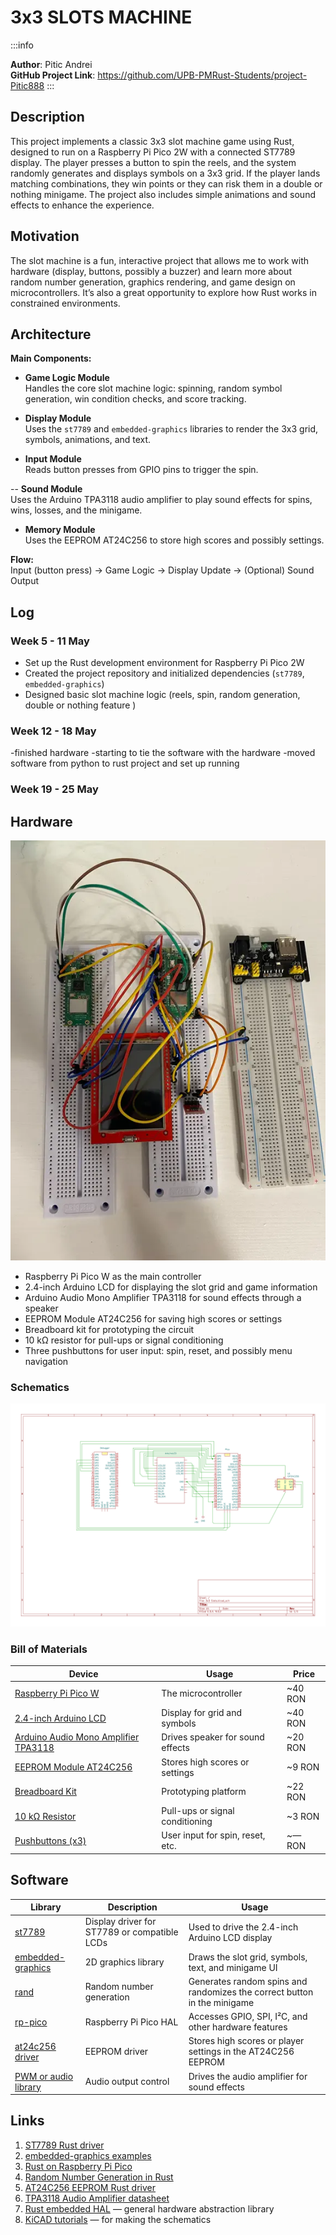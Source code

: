 # 3x3 SLOTS MACHINE

:::info

**Author**: Pitic Andrei \
**GitHub Project Link**:  https://github.com/UPB-PMRust-Students/project-Pitic888 
:::

## Description

This project implements a classic 3x3 slot machine game using Rust, designed to run on a Raspberry Pi Pico 2W with a connected ST7789 display. The player presses a button to spin the reels, and the system randomly generates and displays symbols on a 3x3 grid. If the player lands matching combinations, they win points or they can risk them in a double or nothing minigame. The project also includes simple animations and sound effects to enhance the experience.

## Motivation

The slot machine is a fun, interactive project that allows me to work with hardware (display, buttons, possibly a buzzer) and learn more about random number generation, graphics rendering, and game design on microcontrollers. It’s also a great opportunity to explore how Rust works in constrained environments.

## Architecture

**Main Components:**

- **Game Logic Module**  
  Handles the core slot machine logic: spinning, random symbol generation, win condition checks, and score tracking.

- **Display Module**  
  Uses the `st7789` and `embedded-graphics` libraries to render the 3x3 grid, symbols, animations, and text.

- **Input Module**  
  Reads button presses from GPIO pins to trigger the spin.

-- **Sound Module**  
  Uses the Arduino TPA3118 audio amplifier to play sound effects for spins, wins, losses, and the minigame.

- **Memory Module**  
  Uses the EEPROM AT24C256 to store high scores and possibly settings.

  

**Flow:**  
Input (button press) → Game Logic → Display Update → (Optional) Sound Output

## Log

### Week 5 - 11 May  
- Set up the Rust development environment for Raspberry Pi Pico 2W  
- Created the project repository and initialized dependencies (`st7789`, `embedded-graphics`)  
- Designed basic slot machine logic (reels, spin, random generation, double or nothing feature )  

### Week 12 - 18 May  
-finished hardware
-starting to tie the software with the hardware
-moved software from python to rust project and set up running

### Week 19 - 25 May  

## Hardware

![Hardware](Hardware.webp)

- Raspberry Pi Pico W as the main controller  
- 2.4-inch Arduino LCD for displaying the slot grid and game information  
- Arduino Audio Mono Amplifier TPA3118 for sound effects through a speaker  
- EEPROM Module AT24C256 for saving high scores or settings  
- Breadboard kit for prototyping the circuit  
- 10 kΩ resistor for pull-ups or signal conditioning  
- Three pushbuttons for user input: spin, reset, and possibly menu navigation


### Schematics

![Circuit diagram for the 3x3 Slots Machine showing connections between Raspberry Pi Pico W, display, buttons, and other components](Schematic.svg)


### Bill of Materials

| Device | Usage | Price |
|--------|--------|-------|
| [Raspberry Pi Pico W](https://www.optimusdigital.ro/en/raspberry-pi-boards/12394-raspberry-pi-pico-w.html) | The microcontroller | ~40 RON |
| [2.4-inch Arduino LCD](https://www.optimusdigital.ro) | Display for grid and symbols | ~40 RON |
| [Arduino Audio Mono Amplifier TPA3118](https://www.optimusdigital.ro) | Drives speaker for sound effects | ~20 RON |
| [EEPROM Module AT24C256](https://www.optimusdigital.ro) | Stores high scores or settings | ~9 RON |
| [Breadboard Kit](https://www.optimusdigital.ro) | Prototyping platform | ~22 RON |
| [10 kΩ Resistor](https://www.optimusdigital.ro) | Pull-ups or signal conditioning | ~3 RON |
| [Pushbuttons (x3)](https://www.optimusdigital.ro) | User input for spin, reset, etc. | ~— RON |


## Software

| Library | Description | Usage |
|---------|-------------|-------|
| [st7789](https://github.com/almindor/st7789) | Display driver for ST7789 or compatible LCDs | Used to drive the 2.4-inch Arduino LCD display |
| [embedded-graphics](https://github.com/embedded-graphics/embedded-graphics) | 2D graphics library | Draws the slot grid, symbols, text, and minigame UI |
| [rand](https://docs.rs/rand/latest/rand/) | Random number generation | Generates random spins and randomizes the correct button in the minigame |
| [rp-pico](https://github.com/rp-rs/rp-hal) | Raspberry Pi Pico HAL | Accesses GPIO, SPI, I²C, and other hardware features |
| [at24c256 driver](https://github.com/eldruin/at24c256) | EEPROM driver | Stores high scores or player settings in the AT24C256 EEPROM |
| [PWM or audio library](https://github.com/rp-rs/rp-hal) | Audio output control | Drives the audio amplifier for sound effects |


## Links

1. [ST7789 Rust driver](https://github.com/almindor/st7789)  
2. [embedded-graphics examples](https://github.com/embedded-graphics/examples)  
3. [Rust on Raspberry Pi Pico](https://www.raspberrypi.com/documentation/microcontrollers/rust.html)  
4. [Random Number Generation in Rust](https://docs.rs/rand/latest/rand/)  
5. [AT24C256 EEPROM Rust driver](https://github.com/eldruin/at24c256)  
6. [TPA3118 Audio Amplifier datasheet](https://www.ti.com/product/TPA3118D2)  
7. [Rust embedded HAL](https://docs.rs/embedded-hal/latest/embedded_hal/) — general hardware abstraction library  
8. [KiCAD tutorials](https://www.kicad.org/help/tutorials/) — for making the schematics
